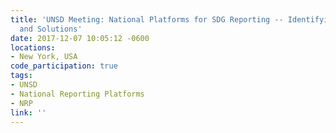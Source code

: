 ```yaml
---
title: 'UNSD Meeting: National Platforms for SDG Reporting -- Identifying Best Practices
  and Solutions'
date: 2017-12-07 10:05:12 -0600
locations:
- New York, USA
code_participation: true
tags:
- UNSD
- National Reporting Platforms
- NRP
link: ''
---
```

